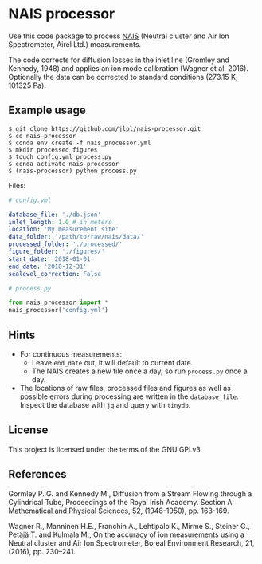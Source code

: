 # NAIS processor

Use this code package to process [NAIS](https://www.airel.ee/products/nais/) (Neutral cluster and Air Ion Spectrometer, Airel Ltd.) measurements.

The code corrects for diffusion losses in the inlet line (Gromley and Kennedy, 1948) and applies an ion mode calibration (Wagner et al. 2016). Optionally the data can be corrected to standard conditions (273.15 K, 101325 Pa).

## Example usage


```
$ git clone https://github.com/jlpl/nais-processor.git
$ cd nais-processor
$ conda env create -f nais_processor.yml
$ mkdir processed figures
$ touch config.yml process.py
$ conda activate nais-processor
$ (nais-processor) python process.py
```

Files:

```YAML
# config.yml

database_file: './db.json'
inlet_length: 1.0 # in meters
location: 'My measurement site'
data_folder: '/path/to/raw/nais/data/'
processed_folder: './processed/'
figure_folder: './figures/'
start_date: '2018-01-01'
end_date: '2018-12-31'
sealevel_correction: False
```

```python
# process.py

from nais_processor import *
nais_processor('config.yml')
```

## Hints

- For continuous measurements: 
    * Leave `end_date` out, it will default to current date. 
    * The NAIS creates a new file once a day, so run `process.py` once a day.
- The locations of raw files, processed files and figures as well as possible errors during processing are written in the `database_file`. Inspect the database with `jq` and query with `tinydb`.


## License

This project is licensed under the terms of the GNU GPLv3.

## References

Gormley P. G. and Kennedy M., Diffusion from a Stream Flowing through a Cylindrical Tube, Proceedings of the Royal Irish Academy. Section A: Mathematical and Physical Sciences, 52, (1948-1950), pp. 163-169.

Wagner R., Manninen H.E., Franchin A., Lehtipalo K., Mirme S., Steiner G., Petäjä T. and Kulmala M., On the accuracy of ion measurements using a Neutral cluster and Air Ion Spectrometer, Boreal Environment Research, 21, (2016), pp. 230–241.



